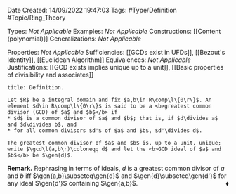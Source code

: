 <div class="topSpace"></div>

Date Created: 14/09/2022 19:47:03
Tags: #Type/Definition #Topic/Ring_Theory

Types: <i>Not Applicable</i>
Examples: <i>Not Applicable</i>
Constructions: [[Content (polynomial)]]
Generalizations: <i>Not Applicable</i>

Properties: <i>Not Applicable</i>
Sufficiencies: [[GCDs exist in UFDs]], [[Bezout's Identity]], [[Euclidean Algorithm]]
Equivalences: <i>Not Applicable</i>
Justifications: [[GCD exists implies unique up to a unit]], [[Basic properties of divisibility and associates]]

``` ad-Definition
title: Definition.

Let $R$ be a integral domain and fix $a,b\in R\comp\l\{0\r\}$. An element $d\in R\comp\l\{0\r\}$ is said to be a <b>greatest common divisor (GCD) of $a$ and $b$</b> if
* $d$ is a common divisor of $a$ and $b$; that is, if $d\divides a$ and $d\divides b$, and
* for all common divisors $d'$ of $a$ and $b$, $d'\divides d$.

The greatest common divisor of $a$ and $b$ is, up to a unit, unique; write $\gcd\l(a,b\r)\coloneqq d$ and let the <b>GCD ideal of $a$ and $b$</b> be $\gen{d}$.

```

<b>Remark.</b> Rephrasing in terms of ideals, $d$ is a greatest common divisor of $a$ and $b$ iff $\gen{a,b}\subseteq\gen{d}$ and $\gen{d}\subseteq\gen{d'}$ for any ideal $\gen{d'}$ containing $\gen{a,b}$.<span style="float:right;">$\blacklozenge$</span>
